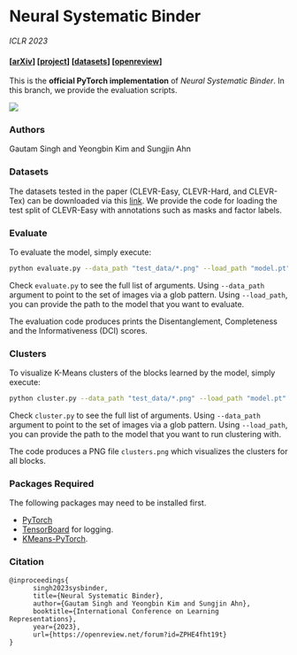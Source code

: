 
# Neural Systematic Binder
*ICLR 2023*

#### [[arXiv](https://arxiv.org/abs/2211.01177)] [[project](https://sites.google.com/view/neural-systematic-binder)] [[datasets](https://drive.google.com/drive/folders/1FKEjZnKfu9KnSGfnr8oGVUBSPqnptzJc?usp=sharing)] [[openreview](https://openreview.net/forum?id=ZPHE4fht19t)]

This is the **official PyTorch implementation** of _Neural Systematic Binder_. In this branch, we provide the evaluation scripts.

<img src="https://i.imgur.com/hqwcCpU.png">

### Authors
Gautam Singh and Yeongbin Kim and Sungjin Ahn

### Datasets
The datasets tested in the paper (CLEVR-Easy, CLEVR-Hard, and CLEVR-Tex) can be downloaded via this [link](https://drive.google.com/drive/folders/1FKEjZnKfu9KnSGfnr8oGVUBSPqnptzJc?usp=sharing). We provide the code for loading the test split of CLEVR-Easy with annotations such as masks and factor labels.

### Evaluate
To evaluate the model, simply execute:
```bash
python evaluate.py --data_path "test_data/*.png" --load_path "model.pt"
```
Check `evaluate.py` to see the full list of arguments. Using `--data_path` argument to point to the set of images via a glob pattern. Using `--load_path`, you can provide the path to the model that you want to evaluate.

The evaluation code produces prints the Disentanglement, Completeness and the Informativeness (DCI) scores.

### Clusters
To visualize K-Means clusters of the blocks learned by the model, simply execute:
```bash
python cluster.py --data_path "test_data/*.png" --load_path "model.pt"
```
Check `cluster.py` to see the full list of arguments. Using `--data_path` argument to point to the set of images via a glob pattern. Using `--load_path`, you can provide the path to the model that you want to run clustering with.

The code produces a PNG file `clusters.png` which visualizes the clusters for all blocks.

### Packages Required
The following packages may need to be installed first.
- [PyTorch](https://pytorch.org/)
- [TensorBoard](https://pypi.org/project/tensorboard/) for logging.
- [KMeans-PyTorch](https://pypi.org/project/kmeans-pytorch/).

### Citation
```
@inproceedings{
      singh2023sysbinder,
      title={Neural Systematic Binder},
      author={Gautam Singh and Yeongbin Kim and Sungjin Ahn},
      booktitle={International Conference on Learning Representations},
      year={2023},
      url={https://openreview.net/forum?id=ZPHE4fht19t}
}
```